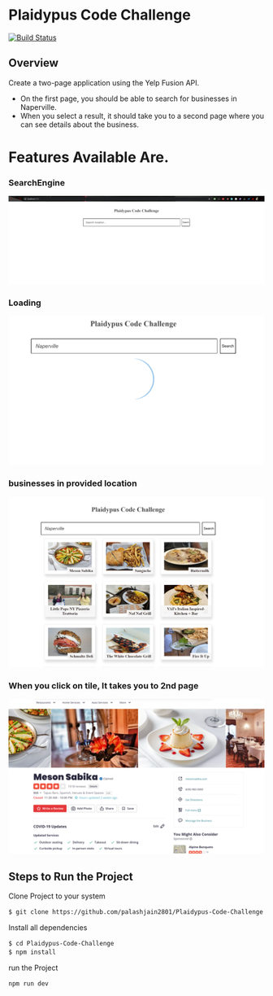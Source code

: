 # Plaidypus Code Challenge

[![Build Status](https://travis-ci.org/joemccann/dillinger.svg?branch=master)](https://travis-ci.org/joemccann/dillinger)

## Overview

Create a two-page application using the Yelp Fusion API.

- On the first page, you should be able to search for businesses in Naperville.
- When you select a result, it should take you to a second page where you can see details about the business.

# Features Available Are.

### SearchEngine

![Test Image 4](https://github.com/palashjain2801/Plaidypus-Code-Challenge/blob/master/images/1.PNG)

### Loading
![Test Image 4](https://github.com/palashjain2801/Plaidypus-Code-Challenge/blob/master/images/2.PNG)

### businesses in provided location
![Test Image 4](https://github.com/palashjain2801/Plaidypus-Code-Challenge/blob/master/images/3.PNG)

### When you click on tile, It takes you to 2nd page
![Test Image 4](https://github.com/palashjain2801/Plaidypus-Code-Challenge/blob/master/images/4.PNG)

## Steps to Run the Project 
Clone Project to your system

```sh
$ git clone https://github.com/palashjain2801/Plaidypus-Code-Challenge
```

Install all dependencies 
```sh
$ cd Plaidypus-Code-Challenge
$ npm install
```

run the Project
```sh
npm run dev
```
